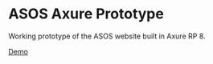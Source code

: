 # ASOS Axure Prototype

Working prototype of the ASOS website built in Axure RP 8.

[Demo](http://unique-yoke.surge.sh)
